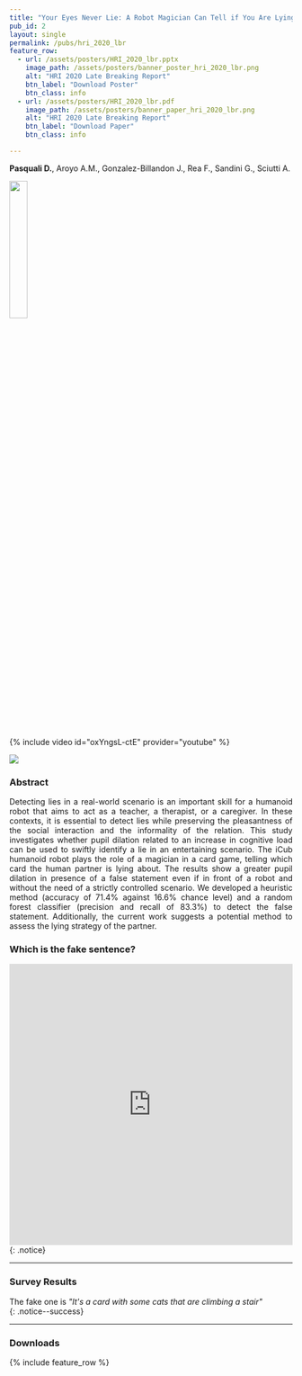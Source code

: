 ```yaml
---
title: "Your Eyes Never Lie: A Robot Magician Can Tell if You Are Lying"
pub_id: 2
layout: single
permalink: /pubs/hri_2020_lbr
feature_row:
  - url: /assets/posters/HRI_2020_lbr.pptx
    image_path: /assets/posters/banner_poster_hri_2020_lbr.png
    alt: "HRI 2020 Late Breaking Report"
    btn_label: "Download Poster"
    btn_class: info
  - url: /assets/posters/HRI_2020_lbr.pdf
    image_path: /assets/posters/banner_paper_hri_2020_lbr.png
    alt: "HRI 2020 Late Breaking Report"
    btn_label: "Download Paper"
    btn_class: info

---
```

**Pasquali D.**, Aroyo A.M., Gonzalez-Billandon J., Rea F., Sandini G., Sciutti A.

<img width="25%" src="../../assets/images/hri.png">

<!-- {% include figure image_path="/assets/posters/lbr.png" %} -->

{% include video id="oxYngsL-ctE" provider="youtube" %}

<img src="../../assets/images/[HRI20]LBR_honorable mention.png">

### Abstract
<div style="text-align: justify">
Detecting lies in a real-world scenario is an important skill for a humanoid robot that aims to act as a teacher, a therapist, or a caregiver. In these contexts, it is essential to detect lies while preserving the pleasantness of the social interaction and the informality of the relation. This study investigates whether pupil dilation related to an increase in cognitive load can be used to swiftly identify a lie in an entertaining scenario. The iCub humanoid robot plays the role of a magician in a card game, telling which card the human partner is lying about. The results show a greater pupil dilation in presence of a false statement even if in front of a robot and without the need of a strictly controlled scenario. We developed a heuristic method (accuracy of 71.4% against 16.6% chance level) and a random forest classifier (precision and recall of 83.3%) to detect the false statement. Additionally, the current work suggests a potential method to assess the lying strategy of the partner.
</div>


### Which is the fake sentence?
<div>

<iframe src="https://docs.google.com/forms/d/e/1FAIpQLScsDiGDNAKJtMCDexCXvEIZSwRDpw0djGikc704UUc3fvk8sQ/viewform?embedded=true" width="100%" height="500" frameborder="0" marginheight="0" marginwidth="0">Caricamento…</iframe>
</div>{: .notice}

---

### Survey Results

<div>The fake one is <i>"It's a card with some cats that are climbing a stair"</i></div>{: .notice--success}

<!-- <iframe width="100%" height="350" seamless frameborder="0" scrolling="no" src="https://docs.google.com/spreadsheets/d/e/2PACX-1vS2CXctHrD_X3dPPZI0ZSNu_dI2Y_vq47IJBN61yqbeqHpNipi6M34EVoTqf6jM1s2fXN9znPmgQu11/pubchart?oid=1702591448&amp;format=interactive"></iframe> -->

---


### Downloads

{% include feature_row %}


